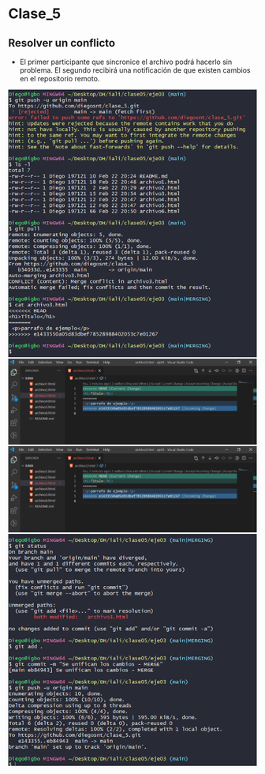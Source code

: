 # Clase_5

## Resolver un conflicto

- El primer participante que sincronice el archivo podrá hacerlo sin problema. El segundo recibirá una notificación de que existen cambios en el repositorio remoto.


![image](image_1_git_bash.png)
![image](image_2_code_diferencias.png)
![image](image_3_code_unifican_cambios.png)
![image](image_4_git_bash_push_sin_errores.png)